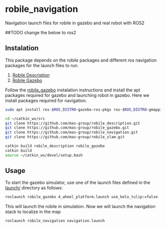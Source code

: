 # robile_navigation
Navigation launch files for robile in gazebo and real robot with ROS2

##TODO change the below to ros2
## Instalation

This package depends on the robile packages and different ros navigation packages for the launch files to run.

1. [Robile Description]()
2. [Robile Gazebo]()

Follow the [robile_gazebo]() instalation instructions and install the apt packages required for gazebo and launching robot in gazebo.
Here we install packages required for navigation.
~~~ sh
sudo apt install ros-$ROS_DISTRO-gazebo-ros-pkgs ros-$ROS_DISTRO-gmapping ros-$ROS_DISTRO-amcl ros-$ROS_DISTRO-map-server ros-$ROS_DISTRO-move-base ros-$ROS_DISTRO-dwa-local-planner

cd ~/catkin_ws/src
git clone https://github.com/mas-group/robile_description.git
git clone https://github.com/mas-group/robile_gazebo.git
git clone https://github.com/mas-group/robile_navigation.git
git clone https://github.com/mas-group/robile_slam.git

catkin build robile_description robile_gazebo
catkin build
source ~/catkin_ws/devel/setup.bash
~~~

## Usage

To start the gazebo simulator, use one of the launch files defined in the [launch/](launch/) directory as follows:

~~~ sh
roslaunch robile_gazebo 4_wheel_platform.launch use_kelo_tulip:=false
~~~

This will launch the robile in simulation. Now we will launch the navigation stack to localize in the map

~~~ sh
roslaunch robile_navigation navigation.launch
~~~

